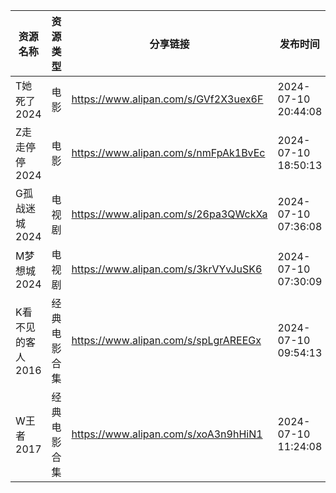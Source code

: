 | 资源名称        | 资源类型   | 分享链接                                 | 发布时间                |
| ----------- | ------ | ------------------------------------ | ------------------- |
| T她死了2024    | 电影     | https://www.alipan.com/s/GVf2X3uex6F | 2024-07-10 20:44:08 |
| Z走走停停2024   | 电影     | https://www.alipan.com/s/nmFpAk1BvEc | 2024-07-10 18:50:13 |
| G孤战迷城2024   | 电视剧    | https://www.alipan.com/s/26pa3QWckXa | 2024-07-10 07:36:08 |
| M梦想城2024    | 电视剧    | https://www.alipan.com/s/3krVYvJuSK6 | 2024-07-10 07:30:09 |
| K看不见的客人2016 | 经典电影合集 | https://www.alipan.com/s/spLgrAREEGx | 2024-07-10 09:54:13 |
| W王者2017     | 经典电影合集 | https://www.alipan.com/s/xoA3n9hHiN1 | 2024-07-10 11:24:08 |
